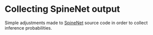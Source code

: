 # Collecting SpineNet output
Simple adjustments made to [SpineNet](https://github.com/rwindsor1/SpineNet) source code in order to collect inference probabilities.
